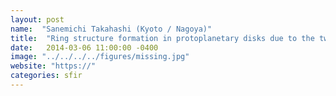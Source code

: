 ```yaml
---
layout: post
name:  "Sanemichi Takahashi (Kyoto / Nagoya)"
title:  "Ring structure formation in protoplanetary disks due to the two-fluid secular gravitational instability: An indicator of dust concentration"
date:   2014-03-06 11:00:00 -0400
image: "../../../../figures/missing.jpg"
website: "https://"
categories: sfir
---
```


